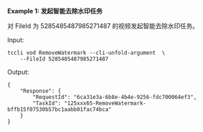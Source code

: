 **Example 1: 发起智能去除水印任务**

对 FileId 为 5285485487985271487 的视频发起智能去除水印任务。

Input: 

```
tccli vod RemoveWatermark --cli-unfold-argument  \
    --FileId 5285485487985271487
```

Output: 
```
{
    "Response": {
        "RequestId": "6ca31e3a-6b8e-4b4e-9256-fdc700064ef3",
        "TaskId": "125xxx65-RemoveWatermark-bffb15f07530b57bc1aabb01fac74bca"
    }
}
```

